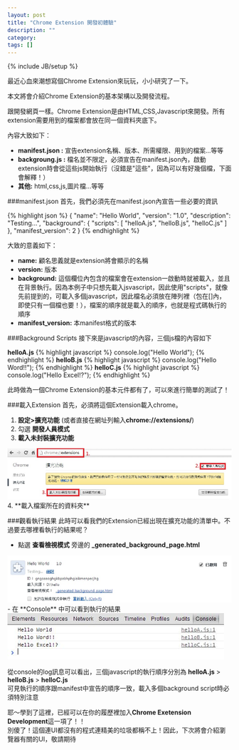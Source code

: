 ```yaml
---
layout: post
title: "Chrome Extension 開發初體驗"
description: ""
category: 
tags: []
---
```

{% include JB/setup %}

最近心血來潮想寫個Chrome Extension來玩玩，小小研究了一下。

本文將會介紹Chrome Extension的基本架構以及開發流程。

<!--more-->

跟開發網頁一樣。Chrome Extension是由HTML,CSS,Javascript來開發。所有extension需要用到的檔案都會放在同一個資料夾底下。

內容大致如下：

- **manifest.json :** 宣告extension名稱、版本、所需權限、用到的檔案...等等
- **backgroung.js :** 檔名並不限定，必須宣告在manifest.json內，啟動extension時會從這些js開始執行（沒錯是"這些"，因為可以有好幾個檔，下面會解釋！）
- **其他:** html,css,js,圖片檔...等等

###manifest.json
首先，我們必須先在manifest.json內宣告一些必要的資訊

{% highlight json %}
{
  "name": "Hello World",
  "version": "1.0",
  "description": "Testing...",
  "background": {
    "scripts": [
    	"helloA.js",
    	"helloB.js",
    	"helloC.js"
    ]
  },
  "manifest_version": 2
}
{% endhighlight %}

大致的意義如下：

- **name:** 顧名思義就是extension將會顯示的名稱
- **version:** 版本
- **background:** 這個欄位內包含的檔案會在extension一啟動時就被載入，並且在背景執行。因為本例子中只想先載入jsvascript，因此使用"scripts"，就像先前提到的，可載入多個javascript，因此檔名必須放在陣列裡（包在[]內，即使只有一個檔也要！），檔案的順序就是載入的順序，也就是程式碼執行的順序
- **manifest_version:** 本manifest格式的版本

###Background Scripts
接下來是javascript的內容，三個js檔的內容如下

**helloA.js**
{% highlight javascript %}
console.log("Hello World");
{% endhighlight %}
**helloB.js**
{% highlight javascript %}
console.log("Hello Word!!");
{% endhighlight %}
**helloC.js**
{% highlight javascript %}
console.log("Hello Excel!?");
{% endhighlight %}

此時做為一個Chrome Extension的基本元件都有了，可以來進行簡單的測試了！

###載入Extension
首先，必須將這個Extension載入chrome。

1. **設定>擴充功能** (或者直接在網址列輸入**chrome://extensions/**)  
2. 勾選 **開發人員模式**
3. **載入未封裝擴充功能**  
<img src="/images/chrome_extension_hello/load.jpg"/>
4. **載入檔案所在的資料夾**
   
###觀看執行結果
此時可以看我們的Extension已經出現在擴充功能的清單中。不過要去哪裡看執行的結果呢？

- 點選 **查看檢視模式** 旁邊的 **_generated_background_page.html**
<img src="/images/chrome_extension_hello/generated_background.jpg"/>
- 在 **Console** 中可以看到執行的結果
<img src="/images/chrome_extension_hello/console.jpg"/>

從console的log訊息可以看出，三個javascript的執行順序分別為 **helloA.js** > **helloB.js** > **helloC.js**  
可見執行的順序跟manifest中宣告的順序一致，載入多個background script時必須特別注意

耶～學到了這裡，已經可以在你的履歷裡加入**Chrome Exetension Development**這一項了！！   
別傻了！這個連UI都沒有的程式連精美的垃圾都稱不上！因此，下次將會介紹瀏覽器有關的UI，敬請期待
